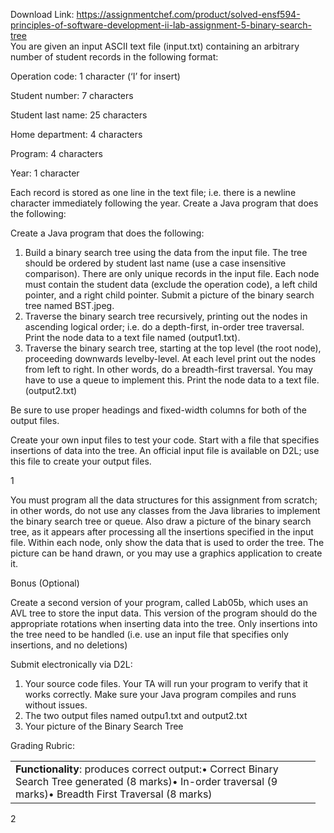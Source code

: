 Download Link: https://assignmentchef.com/product/solved-ensf594-principles-of-software-development-ii-lab-assignment-5-binary-search-tree
<br>
You are given an input ASCII text file (input.txt) containing an arbitrary number of student records in the following format:

Operation code: 1 character (‘I’ for insert)

Student number: 7 characters

Student last name: 25 characters

Home department: 4 characters

Program: 4 characters

Year: 1 character

Each record is stored as one line in the text file; i.e. there is a newline character immediately following the year. Create a Java program that does the following:

Create a Java program that does the following:

<ol>

 <li>Build a binary search tree using the data from the input file. The tree should be ordered by student last name (use a case insensitive comparison). There are only unique records in the input file. Each node must contain the student data (exclude the operation code), a left child pointer, and a right child pointer. Submit a picture of the binary search tree named BST.jpeg.</li>

 <li>Traverse the binary search tree recursively, printing out the nodes in ascending logical order; i.e. do a depth-first, in-order tree traversal. Print the node data to a text file named (output1.txt).</li>

 <li>Traverse the binary search tree, starting at the top level (the root node), proceeding downwards levelby-level. At each level print out the nodes from left to right. In other words, do a breadth-first traversal. You may have to use a queue to implement this. Print the node data to a text file. (output2.txt)</li>

</ol>

Be sure to use proper headings and fixed-width columns for both of the output files.

Create your own input files to test your code. Start with a file that specifies insertions of data into the tree. An official input file is available on D2L; use this file to create your output files.

1




You must program all the data structures for this assignment from scratch; in other words, do not use any classes from the Java libraries to implement the binary search tree or queue. Also draw a picture of the binary search tree, as it appears after processing all the insertions specified in the input file. Within each node, only show the data that is used to order the tree. The picture can be hand drawn, or you may use a graphics application to create it.

Bonus (Optional)

Create a second version of your program, called Lab05b, which uses an AVL tree to store the input data. This version of the program should do the appropriate rotations when inserting data into the tree. Only insertions into the tree need to be handled (i.e. use an input file that specifies only insertions, and no deletions)




Submit electronically via D2L:

<ol>

 <li>Your source code files. Your TA will run your program to verify that it works correctly. Make sure your Java program compiles and runs without issues.</li>

 <li>The two output files named outpu1.txt and output2.txt</li>

 <li>Your picture of the Binary Search Tree</li>

</ol>

<strong> </strong>

Grading Rubric:

<strong> </strong>

<table width="472">

 <tbody>

  <tr>

   <td width="472"><strong>Functionality</strong>: produces correct output:•        Correct Binary Search Tree generated    (8 marks)•        In-order traversal                                        (9 marks)•        Breadth First Traversal                               (8 marks)</td>

  </tr>

 </tbody>

</table>

<strong> </strong>

<strong> </strong>

<strong> </strong>

2



